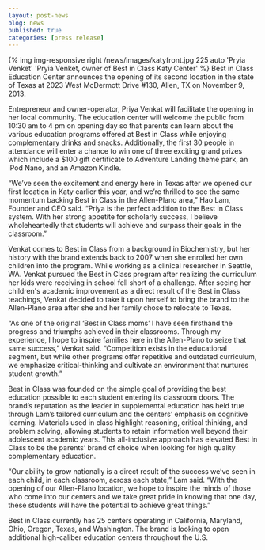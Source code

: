 ```yaml
---
layout: post-news
blog: news
published: true
categories: [press release]
---
```


{% img img-responsive right /news/images/katyfront.jpg 225 auto 'Pryia Venket' 'Pryia Venket, owner of Best in Class Katy Center' %} Best in Class Education Center announces the opening of its second location in the state of Texas at 2023 West McDermott Drive #130, Allen, TX on November 9, 2013.

<!--more-->

Entrepreneur and owner-operator, Priya Venkat will facilitate the opening in her local community. The education center will welcome the public from 10:30 am to 4 pm on opening day so that parents can learn about the various education programs offered at Best in Class while enjoying complementary drinks and snacks. Additionally, the first 30 people in attendance will enter a chance to win one of three exciting grand prizes which include a $100 gift certificate to Adventure Landing theme park, an iPod Nano, and an Amazon Kindle.

“We’ve seen the excitement and energy here in Texas after we opened our first location in Katy earlier this year, and we’re thrilled to see the same momentum backing Best in Class in the Allen-Plano area,” Hao Lam, Founder and CEO said. “Priya is the perfect addition to the Best in Class system. With her strong appetite for scholarly success, I believe wholeheartedly that students will achieve and surpass their goals in the classroom.”

Venkat comes to Best in Class from a background in Biochemistry, but her history with the brand extends back to 2007 when she enrolled her own children into the program. While working as a clinical researcher in Seattle, WA. Venkat pursued the Best in Class program after realizing the curriculum her kids were receiving in school fell short of a challenge. After seeing her children's academic improvement as a direct result of the Best in Class teachings, Venkat decided to take it upon herself to bring the brand to the Allen-Plano area after she and her family chose to relocate to Texas.

“As one of the original ‘Best in Class moms’ I have seen firsthand the progress and triumphs achieved in their classrooms. Through my experience, I hope to inspire families here in the Allen-Plano to seize that same success,” Venkat said.  “Competition exists in the educational segment, but while other programs offer repetitive and outdated curriculum, we emphasize critical-thinking and cultivate an environment that nurtures student growth.”

Best in Class was founded on the simple goal of providing the best education possible to each student entering its classroom doors.  The brand’s reputation as the leader in supplemental education has held true through Lam’s tailored curriculum and the centers’ emphasis on cognitive learning. Materials used in class highlight reasoning, critical thinking, and problem solving, allowing students to retain information well beyond their adolescent academic years. This all-inclusive approach has elevated Best in Class to be the parents’ brand of choice when looking for high quality complementary education.

“Our ability to grow nationally is a direct result of the success we’ve seen in each child, in each classroom, across each state,” Lam said. “With the opening of our Allen-Plano location, we hope to inspire the minds of those who come into our centers and we take great pride in knowing that one day, these students will have the potential to achieve great things.”  

Best in Class currently has 25 centers operating in California, Maryland, Ohio, Oregon, Texas, and Washington. The brand is looking to open additional high-caliber education centers throughout the U.S.  
